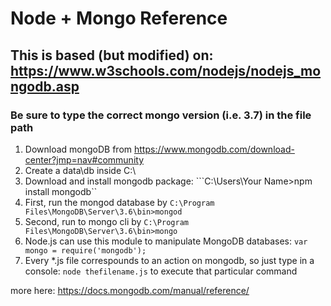 # Node + Mongo Reference

## This is based (but modified) on: https://www.w3schools.com/nodejs/nodejs_mongodb.asp
### Be sure to type the correct mongo version (i.e. 3.7) in the file path

1. Download mongoDB from https://www.mongodb.com/download-center?jmp=nav#community
2. Create a data\db inside C:\ 
3. Download and install mongodb package: ```C:\Users\Your Name>npm install mongodb``
4. First, run the mongod database by `C:\Program Files\MongoDB\Server\3.6\bin>mongod `
5. Second, run to mongo cli by `C:\Program Files\MongoDB\Server\3.6\bin>mongo `
6. Node.js can use this module to manipulate MongoDB databases: `var mongo = require('mongodb');`
7. Every *.js file correspounds to an action on mongodb, so just type in a console: `node thefilename.js` to execute that particular command

more here: https://docs.mongodb.com/manual/reference/